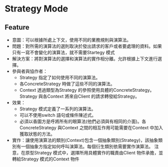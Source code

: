 # Strategy Mode

## Feature
 - 意圖：可以根據所處上下文，使用不同的業務規則與演算法。
 - 問題：對所需的演算法的選則取決於發出請求的客戶或者要處理的資料。如果只有一寫不會變化的演算法，就不需要Startegy 模式
 - 解決方案：將對演算法的選擇和演算法的實作相分離。允許根據上下文進行選擇。
 - 參與者與協作者：
   - Strategy 指定了如何使用不同的演算法。
   - 各ConcreteStrategy 時做了這些不同的演算法。
   - Context 透過類型為Strategy 的參照使用具體的ConcreteStrategy。Strategy 與各Context 將來自Client 的請求轉發給Strategy。
 - 效果：
   - Strategy 模式定義了一系列的演算法。
   - 可以不使用switch 語句或條件陳述式。
   - 必須以香圖方是呼將所有的眼算法(他們必須與有相同的介面)。各ConcreteStrategy 與Context 之間的相互作用可能需要在Context 中加入獲取狀態的方法。 
 - 實作：讓使用演算法的類別(Context)包含一個抽象類別(Strategy)，該抽象類別有一個抽象方指定如何呼叫演算法。每個衍生類別依需要實作演算法。
 注意，在原型Strategy 模式中，選擇所用具體實作的職責由Client 物件承擔，並轉給Strategy 模式的Context 物件